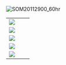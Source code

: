![SOM20112900_60hr](https://user-images.githubusercontent.com/75145898/100796050-4eeee480-33dd-11eb-89f4-212f63890d8b.png)
<table>
  <tr>
    <td><img src="https://user-images.githubusercontent.com/75145898/100796109-65953b80-33dd-11eb-8e0f-f859f69b11a0.png"></td>
    <td></td>
    <td></td>
  </tr>
  <tr>
    <td><img src="https://user-images.githubusercontent.com/75145898/100796112-662dd200-33dd-11eb-8347-fc4ce1f06157.png"></td>
    <td></td>
    <td></td>
  </tr>
  <tr>
    <td><img src="https://user-images.githubusercontent.com/75145898/100796113-662dd200-33dd-11eb-949e-ecc84dcfd657.png"></td>
    <td></td>
    <td></td>
  </tr>
  <tr>
    <td><img src="https://user-images.githubusercontent.com/75145898/100796114-662dd200-33dd-11eb-897b-53e281c5e4d0.png"></td>
    <td></td>
    <td></td>
  </tr>
  <tr>
    <td><img src="https://user-images.githubusercontent.com/75145898/100796115-66c66880-33dd-11eb-99ac-86576613cd0a.png"></td>
    <td></td>
    <td></td>
  </tr>
